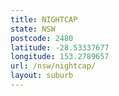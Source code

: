 ```yaml
---
title: NIGHTCAP
state: NSW
postcode: 2480
latitude: -28.53337677
longitude: 153.2789657
url: /nsw/nightcap/
layout: suburb
---
```

